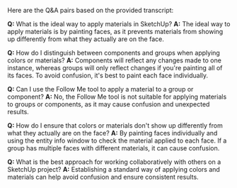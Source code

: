 Here are the Q&A pairs based on the provided transcript:

**Q:** What is the ideal way to apply materials in SketchUp?
**A:** The ideal way to apply materials is by painting faces, as it prevents materials from showing up differently from what they actually are on the face.

**Q:** How do I distinguish between components and groups when applying colors or materials?
**A:** Components will reflect any changes made to one instance, whereas groups will only reflect changes if you're painting all of its faces. To avoid confusion, it's best to paint each face individually.

**Q:** Can I use the Follow Me tool to apply a material to a group or component?
**A:** No, the Follow Me tool is not suitable for applying materials to groups or components, as it may cause confusion and unexpected results.

**Q:** How do I ensure that colors or materials don't show up differently from what they actually are on the face?
**A:** By painting faces individually and using the entity info window to check the material applied to each face. If a group has multiple faces with different materials, it can cause confusion.

**Q:** What is the best approach for working collaboratively with others on a SketchUp project?
**A:** Establishing a standard way of applying colors and materials can help avoid confusion and ensure consistent results.